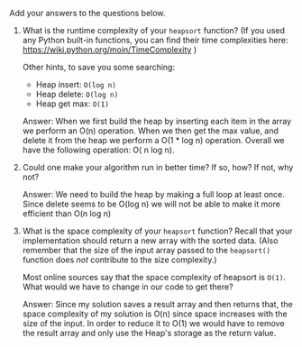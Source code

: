 Add your answers to the questions below.

1. What is the runtime complexity of your `heapsort` function? (If you used any
   Python built-in functions, you can find their time complexities here:
   https://wiki.python.org/moin/TimeComplexity )

   Other hints, to save you some searching:

   * Heap insert: `O(log n)`
   * Heap delete: `O(log n)`
   * Heap get max: `O(1)`

    Answer:
    When we first build the heap by inserting each item in the array we 
    perform an O(n) operation. When we then get the max value, and 
    delete it from the heap we perform a O(1 * log n) operation. 
    Overall we have the following operation: O( n log n).

2. Could one make your algorithm run in better time? If so, how? If not, why
   not?

    Answer:
    We need to build the heap by making a full loop at least once. Since 
    delete seems to be O(log n) we will not be able to make it more 
    efficient than O(n log n)

3. What is the space complexity of your `heapsort` function? Recall that your
   implementation should return a new array with the sorted data. (Also remember
   that the size of the input array passed to the `heapsort()` function does
   _not_ contribute to the size complexity.)

   Most online sources say that the space complexity of heapsort is `O(1)`. What
   would we have to change in our code to get there?
   
   Answer:
   Since my solution saves a result array and then returns that, the
   space complexity of my solution is O(n) since space increases with the 
   size of the input. In order to reduce it to O(1) we would have to 
   remove the result array and only use the Heap's storage as the return
   value.